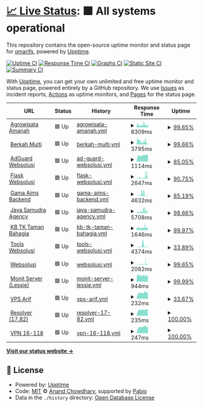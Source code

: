 # [📈 Live Status](https://demo.upptime.js.org): <!--live status--> **🟩 All systems operational**

This repository contains the open-source uptime monitor and status page for [omarifs](https://demo.upptime.js.org), powered by [Upptime](https://github.com/upptime/upptime).

[![Uptime CI](https://github.com/omarifs/uptime-monitoring/workflows/Uptime%20CI/badge.svg)](https://github.com/omarifs/uptime-monitoring/actions?query=workflow%3A%22Uptime+CI%22)
[![Response Time CI](https://github.com/omarifs/uptime-monitoring/workflows/Response%20Time%20CI/badge.svg)](https://github.com/omarifs/uptime-monitoring/actions?query=workflow%3A%22Response+Time+CI%22)
[![Graphs CI](https://github.com/omarifs/uptime-monitoring/workflows/Graphs%20CI/badge.svg)](https://github.com/omarifs/uptime-monitoring/actions?query=workflow%3A%22Graphs+CI%22)
[![Static Site CI](https://github.com/omarifs/uptime-monitoring/workflows/Static%20Site%20CI/badge.svg)](https://github.com/omarifs/uptime-monitoring/actions?query=workflow%3A%22Static+Site+CI%22)
[![Summary CI](https://github.com/omarifs/uptime-monitoring/workflows/Summary%20CI/badge.svg)](https://github.com/omarifs/uptime-monitoring/actions?query=workflow%3A%22Summary+CI%22)

With [Upptime](https://upptime.js.org), you can get your own unlimited and free uptime monitor and status page, powered entirely by a GitHub repository. We use [Issues](https://github.com/omarifs/uptime-monitoring/issues) as incident reports, [Actions](https://github.com/omarifs/uptime-monitoring/actions) as uptime monitors, and [Pages](https://demo.upptime.js.org) for the status page.

<!--start: status pages-->
<!-- This summary is generated by Upptime (https://github.com/upptime/upptime) -->
<!-- Do not edit this manually, your changes will be overwritten -->
<!-- prettier-ignore -->
| URL | Status | History | Response Time | Uptime |
| --- | ------ | ------- | ------------- | ------ |
| <img alt="" src="https://icons.duckduckgo.com/ip3/agrowisataamanah.id.ico" height="13"> [Agrowisata Amanah](https://agrowisataamanah.id) | 🟩 Up | [agrowisata-amanah.yml](https://github.com/omarifs/uptime-monitoring/commits/HEAD/history/agrowisata-amanah.yml) | <details><summary><img alt="Response time graph" src="./graphs/agrowisata-amanah/response-time-week.png" height="20"> 8309ms</summary><br><a href="https://uptime.websolusi.com/history/agrowisata-amanah"><img alt="Response time 6884" src="https://img.shields.io/endpoint?url=https%3A%2F%2Fraw.githubusercontent.com%2Fomarifs%2Fuptime-monitoring%2FHEAD%2Fapi%2Fagrowisata-amanah%2Fresponse-time.json"></a><br><a href="https://uptime.websolusi.com/history/agrowisata-amanah"><img alt="24-hour response time 10479" src="https://img.shields.io/endpoint?url=https%3A%2F%2Fraw.githubusercontent.com%2Fomarifs%2Fuptime-monitoring%2FHEAD%2Fapi%2Fagrowisata-amanah%2Fresponse-time-day.json"></a><br><a href="https://uptime.websolusi.com/history/agrowisata-amanah"><img alt="7-day response time 8309" src="https://img.shields.io/endpoint?url=https%3A%2F%2Fraw.githubusercontent.com%2Fomarifs%2Fuptime-monitoring%2FHEAD%2Fapi%2Fagrowisata-amanah%2Fresponse-time-week.json"></a><br><a href="https://uptime.websolusi.com/history/agrowisata-amanah"><img alt="30-day response time 6669" src="https://img.shields.io/endpoint?url=https%3A%2F%2Fraw.githubusercontent.com%2Fomarifs%2Fuptime-monitoring%2FHEAD%2Fapi%2Fagrowisata-amanah%2Fresponse-time-month.json"></a><br><a href="https://uptime.websolusi.com/history/agrowisata-amanah"><img alt="1-year response time 6884" src="https://img.shields.io/endpoint?url=https%3A%2F%2Fraw.githubusercontent.com%2Fomarifs%2Fuptime-monitoring%2FHEAD%2Fapi%2Fagrowisata-amanah%2Fresponse-time-year.json"></a></details> | <details><summary><a href="https://uptime.websolusi.com/history/agrowisata-amanah">99.65%</a></summary><a href="https://uptime.websolusi.com/history/agrowisata-amanah"><img alt="All-time uptime 98.45%" src="https://img.shields.io/endpoint?url=https%3A%2F%2Fraw.githubusercontent.com%2Fomarifs%2Fuptime-monitoring%2FHEAD%2Fapi%2Fagrowisata-amanah%2Fuptime.json"></a><br><a href="https://uptime.websolusi.com/history/agrowisata-amanah"><img alt="24-hour uptime 100.00%" src="https://img.shields.io/endpoint?url=https%3A%2F%2Fraw.githubusercontent.com%2Fomarifs%2Fuptime-monitoring%2FHEAD%2Fapi%2Fagrowisata-amanah%2Fuptime-day.json"></a><br><a href="https://uptime.websolusi.com/history/agrowisata-amanah"><img alt="7-day uptime 99.65%" src="https://img.shields.io/endpoint?url=https%3A%2F%2Fraw.githubusercontent.com%2Fomarifs%2Fuptime-monitoring%2FHEAD%2Fapi%2Fagrowisata-amanah%2Fuptime-week.json"></a><br><a href="https://uptime.websolusi.com/history/agrowisata-amanah"><img alt="30-day uptime 98.38%" src="https://img.shields.io/endpoint?url=https%3A%2F%2Fraw.githubusercontent.com%2Fomarifs%2Fuptime-monitoring%2FHEAD%2Fapi%2Fagrowisata-amanah%2Fuptime-month.json"></a><br><a href="https://uptime.websolusi.com/history/agrowisata-amanah"><img alt="1-year uptime 98.45%" src="https://img.shields.io/endpoint?url=https%3A%2F%2Fraw.githubusercontent.com%2Fomarifs%2Fuptime-monitoring%2FHEAD%2Fapi%2Fagrowisata-amanah%2Fuptime-year.json"></a></details>
| <img alt="" src="https://icons.duckduckgo.com/ip3/berkahmulti.com.ico" height="13"> [Berkah Multi](https://berkahmulti.com) | 🟩 Up | [berkah-multi.yml](https://github.com/omarifs/uptime-monitoring/commits/HEAD/history/berkah-multi.yml) | <details><summary><img alt="Response time graph" src="./graphs/berkah-multi/response-time-week.png" height="20"> 3795ms</summary><br><a href="https://uptime.websolusi.com/history/berkah-multi"><img alt="Response time 3767" src="https://img.shields.io/endpoint?url=https%3A%2F%2Fraw.githubusercontent.com%2Fomarifs%2Fuptime-monitoring%2FHEAD%2Fapi%2Fberkah-multi%2Fresponse-time.json"></a><br><a href="https://uptime.websolusi.com/history/berkah-multi"><img alt="24-hour response time 1582" src="https://img.shields.io/endpoint?url=https%3A%2F%2Fraw.githubusercontent.com%2Fomarifs%2Fuptime-monitoring%2FHEAD%2Fapi%2Fberkah-multi%2Fresponse-time-day.json"></a><br><a href="https://uptime.websolusi.com/history/berkah-multi"><img alt="7-day response time 3795" src="https://img.shields.io/endpoint?url=https%3A%2F%2Fraw.githubusercontent.com%2Fomarifs%2Fuptime-monitoring%2FHEAD%2Fapi%2Fberkah-multi%2Fresponse-time-week.json"></a><br><a href="https://uptime.websolusi.com/history/berkah-multi"><img alt="30-day response time 3469" src="https://img.shields.io/endpoint?url=https%3A%2F%2Fraw.githubusercontent.com%2Fomarifs%2Fuptime-monitoring%2FHEAD%2Fapi%2Fberkah-multi%2Fresponse-time-month.json"></a><br><a href="https://uptime.websolusi.com/history/berkah-multi"><img alt="1-year response time 3767" src="https://img.shields.io/endpoint?url=https%3A%2F%2Fraw.githubusercontent.com%2Fomarifs%2Fuptime-monitoring%2FHEAD%2Fapi%2Fberkah-multi%2Fresponse-time-year.json"></a></details> | <details><summary><a href="https://uptime.websolusi.com/history/berkah-multi">99.66%</a></summary><a href="https://uptime.websolusi.com/history/berkah-multi"><img alt="All-time uptime 82.35%" src="https://img.shields.io/endpoint?url=https%3A%2F%2Fraw.githubusercontent.com%2Fomarifs%2Fuptime-monitoring%2FHEAD%2Fapi%2Fberkah-multi%2Fuptime.json"></a><br><a href="https://uptime.websolusi.com/history/berkah-multi"><img alt="24-hour uptime 100.00%" src="https://img.shields.io/endpoint?url=https%3A%2F%2Fraw.githubusercontent.com%2Fomarifs%2Fuptime-monitoring%2FHEAD%2Fapi%2Fberkah-multi%2Fuptime-day.json"></a><br><a href="https://uptime.websolusi.com/history/berkah-multi"><img alt="7-day uptime 99.66%" src="https://img.shields.io/endpoint?url=https%3A%2F%2Fraw.githubusercontent.com%2Fomarifs%2Fuptime-monitoring%2FHEAD%2Fapi%2Fberkah-multi%2Fuptime-week.json"></a><br><a href="https://uptime.websolusi.com/history/berkah-multi"><img alt="30-day uptime 81.53%" src="https://img.shields.io/endpoint?url=https%3A%2F%2Fraw.githubusercontent.com%2Fomarifs%2Fuptime-monitoring%2FHEAD%2Fapi%2Fberkah-multi%2Fuptime-month.json"></a><br><a href="https://uptime.websolusi.com/history/berkah-multi"><img alt="1-year uptime 82.35%" src="https://img.shields.io/endpoint?url=https%3A%2F%2Fraw.githubusercontent.com%2Fomarifs%2Fuptime-monitoring%2FHEAD%2Fapi%2Fberkah-multi%2Fuptime-year.json"></a></details>
| <img alt="" src="https://icons.duckduckgo.com/ip3/dns.websolusi.com.ico" height="13"> [AdGuard Websolusi](https://dns.websolusi.com) | 🟩 Up | [ad-guard-websolusi.yml](https://github.com/omarifs/uptime-monitoring/commits/HEAD/history/ad-guard-websolusi.yml) | <details><summary><img alt="Response time graph" src="./graphs/ad-guard-websolusi/response-time-week.png" height="20"> 1114ms</summary><br><a href="https://uptime.websolusi.com/history/ad-guard-websolusi"><img alt="Response time 1165" src="https://img.shields.io/endpoint?url=https%3A%2F%2Fraw.githubusercontent.com%2Fomarifs%2Fuptime-monitoring%2FHEAD%2Fapi%2Fad-guard-websolusi%2Fresponse-time.json"></a><br><a href="https://uptime.websolusi.com/history/ad-guard-websolusi"><img alt="24-hour response time 1194" src="https://img.shields.io/endpoint?url=https%3A%2F%2Fraw.githubusercontent.com%2Fomarifs%2Fuptime-monitoring%2FHEAD%2Fapi%2Fad-guard-websolusi%2Fresponse-time-day.json"></a><br><a href="https://uptime.websolusi.com/history/ad-guard-websolusi"><img alt="7-day response time 1114" src="https://img.shields.io/endpoint?url=https%3A%2F%2Fraw.githubusercontent.com%2Fomarifs%2Fuptime-monitoring%2FHEAD%2Fapi%2Fad-guard-websolusi%2Fresponse-time-week.json"></a><br><a href="https://uptime.websolusi.com/history/ad-guard-websolusi"><img alt="30-day response time 1199" src="https://img.shields.io/endpoint?url=https%3A%2F%2Fraw.githubusercontent.com%2Fomarifs%2Fuptime-monitoring%2FHEAD%2Fapi%2Fad-guard-websolusi%2Fresponse-time-month.json"></a><br><a href="https://uptime.websolusi.com/history/ad-guard-websolusi"><img alt="1-year response time 1165" src="https://img.shields.io/endpoint?url=https%3A%2F%2Fraw.githubusercontent.com%2Fomarifs%2Fuptime-monitoring%2FHEAD%2Fapi%2Fad-guard-websolusi%2Fresponse-time-year.json"></a></details> | <details><summary><a href="https://uptime.websolusi.com/history/ad-guard-websolusi">85.05%</a></summary><a href="https://uptime.websolusi.com/history/ad-guard-websolusi"><img alt="All-time uptime 87.57%" src="https://img.shields.io/endpoint?url=https%3A%2F%2Fraw.githubusercontent.com%2Fomarifs%2Fuptime-monitoring%2FHEAD%2Fapi%2Fad-guard-websolusi%2Fuptime.json"></a><br><a href="https://uptime.websolusi.com/history/ad-guard-websolusi"><img alt="24-hour uptime 100.00%" src="https://img.shields.io/endpoint?url=https%3A%2F%2Fraw.githubusercontent.com%2Fomarifs%2Fuptime-monitoring%2FHEAD%2Fapi%2Fad-guard-websolusi%2Fuptime-day.json"></a><br><a href="https://uptime.websolusi.com/history/ad-guard-websolusi"><img alt="7-day uptime 85.05%" src="https://img.shields.io/endpoint?url=https%3A%2F%2Fraw.githubusercontent.com%2Fomarifs%2Fuptime-monitoring%2FHEAD%2Fapi%2Fad-guard-websolusi%2Fuptime-week.json"></a><br><a href="https://uptime.websolusi.com/history/ad-guard-websolusi"><img alt="30-day uptime 87.00%" src="https://img.shields.io/endpoint?url=https%3A%2F%2Fraw.githubusercontent.com%2Fomarifs%2Fuptime-monitoring%2FHEAD%2Fapi%2Fad-guard-websolusi%2Fuptime-month.json"></a><br><a href="https://uptime.websolusi.com/history/ad-guard-websolusi"><img alt="1-year uptime 87.57%" src="https://img.shields.io/endpoint?url=https%3A%2F%2Fraw.githubusercontent.com%2Fomarifs%2Fuptime-monitoring%2FHEAD%2Fapi%2Fad-guard-websolusi%2Fuptime-year.json"></a></details>
| <img alt="" src="https://icons.duckduckgo.com/ip3/flask.websolusi.com.ico" height="13"> [Flask Websolusi](https://flask.websolusi.com) | 🟩 Up | [flask-websolusi.yml](https://github.com/omarifs/uptime-monitoring/commits/HEAD/history/flask-websolusi.yml) | <details><summary><img alt="Response time graph" src="./graphs/flask-websolusi/response-time-week.png" height="20"> 2647ms</summary><br><a href="https://uptime.websolusi.com/history/flask-websolusi"><img alt="Response time 1371" src="https://img.shields.io/endpoint?url=https%3A%2F%2Fraw.githubusercontent.com%2Fomarifs%2Fuptime-monitoring%2FHEAD%2Fapi%2Fflask-websolusi%2Fresponse-time.json"></a><br><a href="https://uptime.websolusi.com/history/flask-websolusi"><img alt="24-hour response time 5094" src="https://img.shields.io/endpoint?url=https%3A%2F%2Fraw.githubusercontent.com%2Fomarifs%2Fuptime-monitoring%2FHEAD%2Fapi%2Fflask-websolusi%2Fresponse-time-day.json"></a><br><a href="https://uptime.websolusi.com/history/flask-websolusi"><img alt="7-day response time 2647" src="https://img.shields.io/endpoint?url=https%3A%2F%2Fraw.githubusercontent.com%2Fomarifs%2Fuptime-monitoring%2FHEAD%2Fapi%2Fflask-websolusi%2Fresponse-time-week.json"></a><br><a href="https://uptime.websolusi.com/history/flask-websolusi"><img alt="30-day response time 1415" src="https://img.shields.io/endpoint?url=https%3A%2F%2Fraw.githubusercontent.com%2Fomarifs%2Fuptime-monitoring%2FHEAD%2Fapi%2Fflask-websolusi%2Fresponse-time-month.json"></a><br><a href="https://uptime.websolusi.com/history/flask-websolusi"><img alt="1-year response time 1371" src="https://img.shields.io/endpoint?url=https%3A%2F%2Fraw.githubusercontent.com%2Fomarifs%2Fuptime-monitoring%2FHEAD%2Fapi%2Fflask-websolusi%2Fresponse-time-year.json"></a></details> | <details><summary><a href="https://uptime.websolusi.com/history/flask-websolusi">90.75%</a></summary><a href="https://uptime.websolusi.com/history/flask-websolusi"><img alt="All-time uptime 95.86%" src="https://img.shields.io/endpoint?url=https%3A%2F%2Fraw.githubusercontent.com%2Fomarifs%2Fuptime-monitoring%2FHEAD%2Fapi%2Fflask-websolusi%2Fuptime.json"></a><br><a href="https://uptime.websolusi.com/history/flask-websolusi"><img alt="24-hour uptime 99.92%" src="https://img.shields.io/endpoint?url=https%3A%2F%2Fraw.githubusercontent.com%2Fomarifs%2Fuptime-monitoring%2FHEAD%2Fapi%2Fflask-websolusi%2Fuptime-day.json"></a><br><a href="https://uptime.websolusi.com/history/flask-websolusi"><img alt="7-day uptime 90.75%" src="https://img.shields.io/endpoint?url=https%3A%2F%2Fraw.githubusercontent.com%2Fomarifs%2Fuptime-monitoring%2FHEAD%2Fapi%2Fflask-websolusi%2Fuptime-week.json"></a><br><a href="https://uptime.websolusi.com/history/flask-websolusi"><img alt="30-day uptime 95.67%" src="https://img.shields.io/endpoint?url=https%3A%2F%2Fraw.githubusercontent.com%2Fomarifs%2Fuptime-monitoring%2FHEAD%2Fapi%2Fflask-websolusi%2Fuptime-month.json"></a><br><a href="https://uptime.websolusi.com/history/flask-websolusi"><img alt="1-year uptime 95.86%" src="https://img.shields.io/endpoint?url=https%3A%2F%2Fraw.githubusercontent.com%2Fomarifs%2Fuptime-monitoring%2FHEAD%2Fapi%2Fflask-websolusi%2Fuptime-year.json"></a></details>
| <img alt="" src="https://icons.duckduckgo.com/ip3/gamaaims.com.ico" height="13"> [Gama Aims Backend](https://gamaaims.com) | 🟩 Up | [gama-aims-backend.yml](https://github.com/omarifs/uptime-monitoring/commits/HEAD/history/gama-aims-backend.yml) | <details><summary><img alt="Response time graph" src="./graphs/gama-aims-backend/response-time-week.png" height="20"> 4632ms</summary><br><a href="https://uptime.websolusi.com/history/gama-aims-backend"><img alt="Response time 1546" src="https://img.shields.io/endpoint?url=https%3A%2F%2Fraw.githubusercontent.com%2Fomarifs%2Fuptime-monitoring%2FHEAD%2Fapi%2Fgama-aims-backend%2Fresponse-time.json"></a><br><a href="https://uptime.websolusi.com/history/gama-aims-backend"><img alt="24-hour response time 988" src="https://img.shields.io/endpoint?url=https%3A%2F%2Fraw.githubusercontent.com%2Fomarifs%2Fuptime-monitoring%2FHEAD%2Fapi%2Fgama-aims-backend%2Fresponse-time-day.json"></a><br><a href="https://uptime.websolusi.com/history/gama-aims-backend"><img alt="7-day response time 4632" src="https://img.shields.io/endpoint?url=https%3A%2F%2Fraw.githubusercontent.com%2Fomarifs%2Fuptime-monitoring%2FHEAD%2Fapi%2Fgama-aims-backend%2Fresponse-time-week.json"></a><br><a href="https://uptime.websolusi.com/history/gama-aims-backend"><img alt="30-day response time 1764" src="https://img.shields.io/endpoint?url=https%3A%2F%2Fraw.githubusercontent.com%2Fomarifs%2Fuptime-monitoring%2FHEAD%2Fapi%2Fgama-aims-backend%2Fresponse-time-month.json"></a><br><a href="https://uptime.websolusi.com/history/gama-aims-backend"><img alt="1-year response time 1546" src="https://img.shields.io/endpoint?url=https%3A%2F%2Fraw.githubusercontent.com%2Fomarifs%2Fuptime-monitoring%2FHEAD%2Fapi%2Fgama-aims-backend%2Fresponse-time-year.json"></a></details> | <details><summary><a href="https://uptime.websolusi.com/history/gama-aims-backend">85.19%</a></summary><a href="https://uptime.websolusi.com/history/gama-aims-backend"><img alt="All-time uptime 87.14%" src="https://img.shields.io/endpoint?url=https%3A%2F%2Fraw.githubusercontent.com%2Fomarifs%2Fuptime-monitoring%2FHEAD%2Fapi%2Fgama-aims-backend%2Fuptime.json"></a><br><a href="https://uptime.websolusi.com/history/gama-aims-backend"><img alt="24-hour uptime 100.00%" src="https://img.shields.io/endpoint?url=https%3A%2F%2Fraw.githubusercontent.com%2Fomarifs%2Fuptime-monitoring%2FHEAD%2Fapi%2Fgama-aims-backend%2Fuptime-day.json"></a><br><a href="https://uptime.websolusi.com/history/gama-aims-backend"><img alt="7-day uptime 85.19%" src="https://img.shields.io/endpoint?url=https%3A%2F%2Fraw.githubusercontent.com%2Fomarifs%2Fuptime-monitoring%2FHEAD%2Fapi%2Fgama-aims-backend%2Fuptime-week.json"></a><br><a href="https://uptime.websolusi.com/history/gama-aims-backend"><img alt="30-day uptime 86.72%" src="https://img.shields.io/endpoint?url=https%3A%2F%2Fraw.githubusercontent.com%2Fomarifs%2Fuptime-monitoring%2FHEAD%2Fapi%2Fgama-aims-backend%2Fuptime-month.json"></a><br><a href="https://uptime.websolusi.com/history/gama-aims-backend"><img alt="1-year uptime 87.14%" src="https://img.shields.io/endpoint?url=https%3A%2F%2Fraw.githubusercontent.com%2Fomarifs%2Fuptime-monitoring%2FHEAD%2Fapi%2Fgama-aims-backend%2Fuptime-year.json"></a></details>
| <img alt="" src="https://icons.duckduckgo.com/ip3/jayasamudra-agency.com.ico" height="13"> [Jaya Samudra Agency](https://jayasamudra-agency.com) | 🟩 Up | [jaya-samudra-agency.yml](https://github.com/omarifs/uptime-monitoring/commits/HEAD/history/jaya-samudra-agency.yml) | <details><summary><img alt="Response time graph" src="./graphs/jaya-samudra-agency/response-time-week.png" height="20"> 5708ms</summary><br><a href="https://uptime.websolusi.com/history/jaya-samudra-agency"><img alt="Response time 1760" src="https://img.shields.io/endpoint?url=https%3A%2F%2Fraw.githubusercontent.com%2Fomarifs%2Fuptime-monitoring%2FHEAD%2Fapi%2Fjaya-samudra-agency%2Fresponse-time.json"></a><br><a href="https://uptime.websolusi.com/history/jaya-samudra-agency"><img alt="24-hour response time 1643" src="https://img.shields.io/endpoint?url=https%3A%2F%2Fraw.githubusercontent.com%2Fomarifs%2Fuptime-monitoring%2FHEAD%2Fapi%2Fjaya-samudra-agency%2Fresponse-time-day.json"></a><br><a href="https://uptime.websolusi.com/history/jaya-samudra-agency"><img alt="7-day response time 5708" src="https://img.shields.io/endpoint?url=https%3A%2F%2Fraw.githubusercontent.com%2Fomarifs%2Fuptime-monitoring%2FHEAD%2Fapi%2Fjaya-samudra-agency%2Fresponse-time-week.json"></a><br><a href="https://uptime.websolusi.com/history/jaya-samudra-agency"><img alt="30-day response time 1760" src="https://img.shields.io/endpoint?url=https%3A%2F%2Fraw.githubusercontent.com%2Fomarifs%2Fuptime-monitoring%2FHEAD%2Fapi%2Fjaya-samudra-agency%2Fresponse-time-month.json"></a><br><a href="https://uptime.websolusi.com/history/jaya-samudra-agency"><img alt="1-year response time 1760" src="https://img.shields.io/endpoint?url=https%3A%2F%2Fraw.githubusercontent.com%2Fomarifs%2Fuptime-monitoring%2FHEAD%2Fapi%2Fjaya-samudra-agency%2Fresponse-time-year.json"></a></details> | <details><summary><a href="https://uptime.websolusi.com/history/jaya-samudra-agency">98.66%</a></summary><a href="https://uptime.websolusi.com/history/jaya-samudra-agency"><img alt="All-time uptime 91.32%" src="https://img.shields.io/endpoint?url=https%3A%2F%2Fraw.githubusercontent.com%2Fomarifs%2Fuptime-monitoring%2FHEAD%2Fapi%2Fjaya-samudra-agency%2Fuptime.json"></a><br><a href="https://uptime.websolusi.com/history/jaya-samudra-agency"><img alt="24-hour uptime 100.00%" src="https://img.shields.io/endpoint?url=https%3A%2F%2Fraw.githubusercontent.com%2Fomarifs%2Fuptime-monitoring%2FHEAD%2Fapi%2Fjaya-samudra-agency%2Fuptime-day.json"></a><br><a href="https://uptime.websolusi.com/history/jaya-samudra-agency"><img alt="7-day uptime 98.66%" src="https://img.shields.io/endpoint?url=https%3A%2F%2Fraw.githubusercontent.com%2Fomarifs%2Fuptime-monitoring%2FHEAD%2Fapi%2Fjaya-samudra-agency%2Fuptime-week.json"></a><br><a href="https://uptime.websolusi.com/history/jaya-samudra-agency"><img alt="30-day uptime 91.32%" src="https://img.shields.io/endpoint?url=https%3A%2F%2Fraw.githubusercontent.com%2Fomarifs%2Fuptime-monitoring%2FHEAD%2Fapi%2Fjaya-samudra-agency%2Fuptime-month.json"></a><br><a href="https://uptime.websolusi.com/history/jaya-samudra-agency"><img alt="1-year uptime 91.32%" src="https://img.shields.io/endpoint?url=https%3A%2F%2Fraw.githubusercontent.com%2Fomarifs%2Fuptime-monitoring%2FHEAD%2Fapi%2Fjaya-samudra-agency%2Fuptime-year.json"></a></details>
| <img alt="" src="https://icons.duckduckgo.com/ip3/kbtktamanbahagia.sch.id.ico" height="13"> [KB TK Taman Bahagia](https://kbtktamanbahagia.sch.id) | 🟩 Up | [kb-tk-taman-bahagia.yml](https://github.com/omarifs/uptime-monitoring/commits/HEAD/history/kb-tk-taman-bahagia.yml) | <details><summary><img alt="Response time graph" src="./graphs/kb-tk-taman-bahagia/response-time-week.png" height="20"> 1646ms</summary><br><a href="https://uptime.websolusi.com/history/kb-tk-taman-bahagia"><img alt="Response time 1515" src="https://img.shields.io/endpoint?url=https%3A%2F%2Fraw.githubusercontent.com%2Fomarifs%2Fuptime-monitoring%2FHEAD%2Fapi%2Fkb-tk-taman-bahagia%2Fresponse-time.json"></a><br><a href="https://uptime.websolusi.com/history/kb-tk-taman-bahagia"><img alt="24-hour response time 1452" src="https://img.shields.io/endpoint?url=https%3A%2F%2Fraw.githubusercontent.com%2Fomarifs%2Fuptime-monitoring%2FHEAD%2Fapi%2Fkb-tk-taman-bahagia%2Fresponse-time-day.json"></a><br><a href="https://uptime.websolusi.com/history/kb-tk-taman-bahagia"><img alt="7-day response time 1646" src="https://img.shields.io/endpoint?url=https%3A%2F%2Fraw.githubusercontent.com%2Fomarifs%2Fuptime-monitoring%2FHEAD%2Fapi%2Fkb-tk-taman-bahagia%2Fresponse-time-week.json"></a><br><a href="https://uptime.websolusi.com/history/kb-tk-taman-bahagia"><img alt="30-day response time 1532" src="https://img.shields.io/endpoint?url=https%3A%2F%2Fraw.githubusercontent.com%2Fomarifs%2Fuptime-monitoring%2FHEAD%2Fapi%2Fkb-tk-taman-bahagia%2Fresponse-time-month.json"></a><br><a href="https://uptime.websolusi.com/history/kb-tk-taman-bahagia"><img alt="1-year response time 1515" src="https://img.shields.io/endpoint?url=https%3A%2F%2Fraw.githubusercontent.com%2Fomarifs%2Fuptime-monitoring%2FHEAD%2Fapi%2Fkb-tk-taman-bahagia%2Fresponse-time-year.json"></a></details> | <details><summary><a href="https://uptime.websolusi.com/history/kb-tk-taman-bahagia">99.97%</a></summary><a href="https://uptime.websolusi.com/history/kb-tk-taman-bahagia"><img alt="All-time uptime 99.82%" src="https://img.shields.io/endpoint?url=https%3A%2F%2Fraw.githubusercontent.com%2Fomarifs%2Fuptime-monitoring%2FHEAD%2Fapi%2Fkb-tk-taman-bahagia%2Fuptime.json"></a><br><a href="https://uptime.websolusi.com/history/kb-tk-taman-bahagia"><img alt="24-hour uptime 99.93%" src="https://img.shields.io/endpoint?url=https%3A%2F%2Fraw.githubusercontent.com%2Fomarifs%2Fuptime-monitoring%2FHEAD%2Fapi%2Fkb-tk-taman-bahagia%2Fuptime-day.json"></a><br><a href="https://uptime.websolusi.com/history/kb-tk-taman-bahagia"><img alt="7-day uptime 99.97%" src="https://img.shields.io/endpoint?url=https%3A%2F%2Fraw.githubusercontent.com%2Fomarifs%2Fuptime-monitoring%2FHEAD%2Fapi%2Fkb-tk-taman-bahagia%2Fuptime-week.json"></a><br><a href="https://uptime.websolusi.com/history/kb-tk-taman-bahagia"><img alt="30-day uptime 99.81%" src="https://img.shields.io/endpoint?url=https%3A%2F%2Fraw.githubusercontent.com%2Fomarifs%2Fuptime-monitoring%2FHEAD%2Fapi%2Fkb-tk-taman-bahagia%2Fuptime-month.json"></a><br><a href="https://uptime.websolusi.com/history/kb-tk-taman-bahagia"><img alt="1-year uptime 99.82%" src="https://img.shields.io/endpoint?url=https%3A%2F%2Fraw.githubusercontent.com%2Fomarifs%2Fuptime-monitoring%2FHEAD%2Fapi%2Fkb-tk-taman-bahagia%2Fuptime-year.json"></a></details>
| <img alt="" src="https://icons.duckduckgo.com/ip3/tools.websolusi.com.ico" height="13"> [Tools Websolusi](https://tools.websolusi.com) | 🟩 Up | [tools-websolusi.yml](https://github.com/omarifs/uptime-monitoring/commits/HEAD/history/tools-websolusi.yml) | <details><summary><img alt="Response time graph" src="./graphs/tools-websolusi/response-time-week.png" height="20"> 4374ms</summary><br><a href="https://uptime.websolusi.com/history/tools-websolusi"><img alt="Response time 1623" src="https://img.shields.io/endpoint?url=https%3A%2F%2Fraw.githubusercontent.com%2Fomarifs%2Fuptime-monitoring%2FHEAD%2Fapi%2Ftools-websolusi%2Fresponse-time.json"></a><br><a href="https://uptime.websolusi.com/history/tools-websolusi"><img alt="24-hour response time 1206" src="https://img.shields.io/endpoint?url=https%3A%2F%2Fraw.githubusercontent.com%2Fomarifs%2Fuptime-monitoring%2FHEAD%2Fapi%2Ftools-websolusi%2Fresponse-time-day.json"></a><br><a href="https://uptime.websolusi.com/history/tools-websolusi"><img alt="7-day response time 4374" src="https://img.shields.io/endpoint?url=https%3A%2F%2Fraw.githubusercontent.com%2Fomarifs%2Fuptime-monitoring%2FHEAD%2Fapi%2Ftools-websolusi%2Fresponse-time-week.json"></a><br><a href="https://uptime.websolusi.com/history/tools-websolusi"><img alt="30-day response time 1734" src="https://img.shields.io/endpoint?url=https%3A%2F%2Fraw.githubusercontent.com%2Fomarifs%2Fuptime-monitoring%2FHEAD%2Fapi%2Ftools-websolusi%2Fresponse-time-month.json"></a><br><a href="https://uptime.websolusi.com/history/tools-websolusi"><img alt="1-year response time 1623" src="https://img.shields.io/endpoint?url=https%3A%2F%2Fraw.githubusercontent.com%2Fomarifs%2Fuptime-monitoring%2FHEAD%2Fapi%2Ftools-websolusi%2Fresponse-time-year.json"></a></details> | <details><summary><a href="https://uptime.websolusi.com/history/tools-websolusi">33.89%</a></summary><a href="https://uptime.websolusi.com/history/tools-websolusi"><img alt="All-time uptime 62.88%" src="https://img.shields.io/endpoint?url=https%3A%2F%2Fraw.githubusercontent.com%2Fomarifs%2Fuptime-monitoring%2FHEAD%2Fapi%2Ftools-websolusi%2Fuptime.json"></a><br><a href="https://uptime.websolusi.com/history/tools-websolusi"><img alt="24-hour uptime 100.00%" src="https://img.shields.io/endpoint?url=https%3A%2F%2Fraw.githubusercontent.com%2Fomarifs%2Fuptime-monitoring%2FHEAD%2Fapi%2Ftools-websolusi%2Fuptime-day.json"></a><br><a href="https://uptime.websolusi.com/history/tools-websolusi"><img alt="7-day uptime 33.89%" src="https://img.shields.io/endpoint?url=https%3A%2F%2Fraw.githubusercontent.com%2Fomarifs%2Fuptime-monitoring%2FHEAD%2Fapi%2Ftools-websolusi%2Fuptime-week.json"></a><br><a href="https://uptime.websolusi.com/history/tools-websolusi"><img alt="30-day uptime 61.17%" src="https://img.shields.io/endpoint?url=https%3A%2F%2Fraw.githubusercontent.com%2Fomarifs%2Fuptime-monitoring%2FHEAD%2Fapi%2Ftools-websolusi%2Fuptime-month.json"></a><br><a href="https://uptime.websolusi.com/history/tools-websolusi"><img alt="1-year uptime 62.88%" src="https://img.shields.io/endpoint?url=https%3A%2F%2Fraw.githubusercontent.com%2Fomarifs%2Fuptime-monitoring%2FHEAD%2Fapi%2Ftools-websolusi%2Fuptime-year.json"></a></details>
| <img alt="" src="https://icons.duckduckgo.com/ip3/websolusi.com.ico" height="13"> [Websolusi](https://websolusi.com) | 🟩 Up | [websolusi.yml](https://github.com/omarifs/uptime-monitoring/commits/HEAD/history/websolusi.yml) | <details><summary><img alt="Response time graph" src="./graphs/websolusi/response-time-week.png" height="20"> 2082ms</summary><br><a href="https://uptime.websolusi.com/history/websolusi"><img alt="Response time 1081" src="https://img.shields.io/endpoint?url=https%3A%2F%2Fraw.githubusercontent.com%2Fomarifs%2Fuptime-monitoring%2FHEAD%2Fapi%2Fwebsolusi%2Fresponse-time.json"></a><br><a href="https://uptime.websolusi.com/history/websolusi"><img alt="24-hour response time 4050" src="https://img.shields.io/endpoint?url=https%3A%2F%2Fraw.githubusercontent.com%2Fomarifs%2Fuptime-monitoring%2FHEAD%2Fapi%2Fwebsolusi%2Fresponse-time-day.json"></a><br><a href="https://uptime.websolusi.com/history/websolusi"><img alt="7-day response time 2082" src="https://img.shields.io/endpoint?url=https%3A%2F%2Fraw.githubusercontent.com%2Fomarifs%2Fuptime-monitoring%2FHEAD%2Fapi%2Fwebsolusi%2Fresponse-time-week.json"></a><br><a href="https://uptime.websolusi.com/history/websolusi"><img alt="30-day response time 1107" src="https://img.shields.io/endpoint?url=https%3A%2F%2Fraw.githubusercontent.com%2Fomarifs%2Fuptime-monitoring%2FHEAD%2Fapi%2Fwebsolusi%2Fresponse-time-month.json"></a><br><a href="https://uptime.websolusi.com/history/websolusi"><img alt="1-year response time 1081" src="https://img.shields.io/endpoint?url=https%3A%2F%2Fraw.githubusercontent.com%2Fomarifs%2Fuptime-monitoring%2FHEAD%2Fapi%2Fwebsolusi%2Fresponse-time-year.json"></a></details> | <details><summary><a href="https://uptime.websolusi.com/history/websolusi">99.65%</a></summary><a href="https://uptime.websolusi.com/history/websolusi"><img alt="All-time uptime 99.71%" src="https://img.shields.io/endpoint?url=https%3A%2F%2Fraw.githubusercontent.com%2Fomarifs%2Fuptime-monitoring%2FHEAD%2Fapi%2Fwebsolusi%2Fuptime.json"></a><br><a href="https://uptime.websolusi.com/history/websolusi"><img alt="24-hour uptime 97.53%" src="https://img.shields.io/endpoint?url=https%3A%2F%2Fraw.githubusercontent.com%2Fomarifs%2Fuptime-monitoring%2FHEAD%2Fapi%2Fwebsolusi%2Fuptime-day.json"></a><br><a href="https://uptime.websolusi.com/history/websolusi"><img alt="7-day uptime 99.65%" src="https://img.shields.io/endpoint?url=https%3A%2F%2Fraw.githubusercontent.com%2Fomarifs%2Fuptime-monitoring%2FHEAD%2Fapi%2Fwebsolusi%2Fuptime-week.json"></a><br><a href="https://uptime.websolusi.com/history/websolusi"><img alt="30-day uptime 99.69%" src="https://img.shields.io/endpoint?url=https%3A%2F%2Fraw.githubusercontent.com%2Fomarifs%2Fuptime-monitoring%2FHEAD%2Fapi%2Fwebsolusi%2Fuptime-month.json"></a><br><a href="https://uptime.websolusi.com/history/websolusi"><img alt="1-year uptime 99.71%" src="https://img.shields.io/endpoint?url=https%3A%2F%2Fraw.githubusercontent.com%2Fomarifs%2Fuptime-monitoring%2FHEAD%2Fapi%2Fwebsolusi%2Fuptime-year.json"></a></details>
| <img alt="" src="https://icons.duckduckgo.com/ip3/live.websolusi.com.ico" height="13"> [Monit Server (Lessie)](https://live.websolusi.com) | 🟩 Up | [monit-server-lessie.yml](https://github.com/omarifs/uptime-monitoring/commits/HEAD/history/monit-server-lessie.yml) | <details><summary><img alt="Response time graph" src="./graphs/monit-server-lessie/response-time-week.png" height="20"> 944ms</summary><br><a href="https://uptime.websolusi.com/history/monit-server-lessie"><img alt="Response time 1157" src="https://img.shields.io/endpoint?url=https%3A%2F%2Fraw.githubusercontent.com%2Fomarifs%2Fuptime-monitoring%2FHEAD%2Fapi%2Fmonit-server-lessie%2Fresponse-time.json"></a><br><a href="https://uptime.websolusi.com/history/monit-server-lessie"><img alt="24-hour response time 880" src="https://img.shields.io/endpoint?url=https%3A%2F%2Fraw.githubusercontent.com%2Fomarifs%2Fuptime-monitoring%2FHEAD%2Fapi%2Fmonit-server-lessie%2Fresponse-time-day.json"></a><br><a href="https://uptime.websolusi.com/history/monit-server-lessie"><img alt="7-day response time 944" src="https://img.shields.io/endpoint?url=https%3A%2F%2Fraw.githubusercontent.com%2Fomarifs%2Fuptime-monitoring%2FHEAD%2Fapi%2Fmonit-server-lessie%2Fresponse-time-week.json"></a><br><a href="https://uptime.websolusi.com/history/monit-server-lessie"><img alt="30-day response time 1187" src="https://img.shields.io/endpoint?url=https%3A%2F%2Fraw.githubusercontent.com%2Fomarifs%2Fuptime-monitoring%2FHEAD%2Fapi%2Fmonit-server-lessie%2Fresponse-time-month.json"></a><br><a href="https://uptime.websolusi.com/history/monit-server-lessie"><img alt="1-year response time 1157" src="https://img.shields.io/endpoint?url=https%3A%2F%2Fraw.githubusercontent.com%2Fomarifs%2Fuptime-monitoring%2FHEAD%2Fapi%2Fmonit-server-lessie%2Fresponse-time-year.json"></a></details> | <details><summary><a href="https://uptime.websolusi.com/history/monit-server-lessie">99.99%</a></summary><a href="https://uptime.websolusi.com/history/monit-server-lessie"><img alt="All-time uptime 99.28%" src="https://img.shields.io/endpoint?url=https%3A%2F%2Fraw.githubusercontent.com%2Fomarifs%2Fuptime-monitoring%2FHEAD%2Fapi%2Fmonit-server-lessie%2Fuptime.json"></a><br><a href="https://uptime.websolusi.com/history/monit-server-lessie"><img alt="24-hour uptime 99.93%" src="https://img.shields.io/endpoint?url=https%3A%2F%2Fraw.githubusercontent.com%2Fomarifs%2Fuptime-monitoring%2FHEAD%2Fapi%2Fmonit-server-lessie%2Fuptime-day.json"></a><br><a href="https://uptime.websolusi.com/history/monit-server-lessie"><img alt="7-day uptime 99.99%" src="https://img.shields.io/endpoint?url=https%3A%2F%2Fraw.githubusercontent.com%2Fomarifs%2Fuptime-monitoring%2FHEAD%2Fapi%2Fmonit-server-lessie%2Fuptime-week.json"></a><br><a href="https://uptime.websolusi.com/history/monit-server-lessie"><img alt="30-day uptime 99.25%" src="https://img.shields.io/endpoint?url=https%3A%2F%2Fraw.githubusercontent.com%2Fomarifs%2Fuptime-monitoring%2FHEAD%2Fapi%2Fmonit-server-lessie%2Fuptime-month.json"></a><br><a href="https://uptime.websolusi.com/history/monit-server-lessie"><img alt="1-year uptime 99.28%" src="https://img.shields.io/endpoint?url=https%3A%2F%2Fraw.githubusercontent.com%2Fomarifs%2Fuptime-monitoring%2FHEAD%2Fapi%2Fmonit-server-lessie%2Fuptime-year.json"></a></details>
| <img alt="" src="https://icons.duckduckgo.com/ip3/null.ico" height="13"> [VPS Arif](103.161.184.136) | 🟩 Up | [vps-arif.yml](https://github.com/omarifs/uptime-monitoring/commits/HEAD/history/vps-arif.yml) | <details><summary><img alt="Response time graph" src="./graphs/vps-arif/response-time-week.png" height="20"> 232ms</summary><br><a href="https://uptime.websolusi.com/history/vps-arif"><img alt="Response time 220" src="https://img.shields.io/endpoint?url=https%3A%2F%2Fraw.githubusercontent.com%2Fomarifs%2Fuptime-monitoring%2FHEAD%2Fapi%2Fvps-arif%2Fresponse-time.json"></a><br><a href="https://uptime.websolusi.com/history/vps-arif"><img alt="24-hour response time 240" src="https://img.shields.io/endpoint?url=https%3A%2F%2Fraw.githubusercontent.com%2Fomarifs%2Fuptime-monitoring%2FHEAD%2Fapi%2Fvps-arif%2Fresponse-time-day.json"></a><br><a href="https://uptime.websolusi.com/history/vps-arif"><img alt="7-day response time 232" src="https://img.shields.io/endpoint?url=https%3A%2F%2Fraw.githubusercontent.com%2Fomarifs%2Fuptime-monitoring%2FHEAD%2Fapi%2Fvps-arif%2Fresponse-time-week.json"></a><br><a href="https://uptime.websolusi.com/history/vps-arif"><img alt="30-day response time 223" src="https://img.shields.io/endpoint?url=https%3A%2F%2Fraw.githubusercontent.com%2Fomarifs%2Fuptime-monitoring%2FHEAD%2Fapi%2Fvps-arif%2Fresponse-time-month.json"></a><br><a href="https://uptime.websolusi.com/history/vps-arif"><img alt="1-year response time 220" src="https://img.shields.io/endpoint?url=https%3A%2F%2Fraw.githubusercontent.com%2Fomarifs%2Fuptime-monitoring%2FHEAD%2Fapi%2Fvps-arif%2Fresponse-time-year.json"></a></details> | <details><summary><a href="https://uptime.websolusi.com/history/vps-arif">33.67%</a></summary><a href="https://uptime.websolusi.com/history/vps-arif"><img alt="All-time uptime 63.71%" src="https://img.shields.io/endpoint?url=https%3A%2F%2Fraw.githubusercontent.com%2Fomarifs%2Fuptime-monitoring%2FHEAD%2Fapi%2Fvps-arif%2Fuptime.json"></a><br><a href="https://uptime.websolusi.com/history/vps-arif"><img alt="24-hour uptime 100.00%" src="https://img.shields.io/endpoint?url=https%3A%2F%2Fraw.githubusercontent.com%2Fomarifs%2Fuptime-monitoring%2FHEAD%2Fapi%2Fvps-arif%2Fuptime-day.json"></a><br><a href="https://uptime.websolusi.com/history/vps-arif"><img alt="7-day uptime 33.67%" src="https://img.shields.io/endpoint?url=https%3A%2F%2Fraw.githubusercontent.com%2Fomarifs%2Fuptime-monitoring%2FHEAD%2Fapi%2Fvps-arif%2Fuptime-week.json"></a><br><a href="https://uptime.websolusi.com/history/vps-arif"><img alt="30-day uptime 62.04%" src="https://img.shields.io/endpoint?url=https%3A%2F%2Fraw.githubusercontent.com%2Fomarifs%2Fuptime-monitoring%2FHEAD%2Fapi%2Fvps-arif%2Fuptime-month.json"></a><br><a href="https://uptime.websolusi.com/history/vps-arif"><img alt="1-year uptime 63.71%" src="https://img.shields.io/endpoint?url=https%3A%2F%2Fraw.githubusercontent.com%2Fomarifs%2Fuptime-monitoring%2FHEAD%2Fapi%2Fvps-arif%2Fuptime-year.json"></a></details>
| <img alt="" src="https://icons.duckduckgo.com/ip3/null.ico" height="13"> [Resolver (17.82)](103.123.17.82) | 🟩 Up | [resolver-17-82.yml](https://github.com/omarifs/uptime-monitoring/commits/HEAD/history/resolver-17-82.yml) | <details><summary><img alt="Response time graph" src="./graphs/resolver-17-82/response-time-week.png" height="20"> 235ms</summary><br><a href="https://uptime.websolusi.com/history/resolver-17-82"><img alt="Response time 234" src="https://img.shields.io/endpoint?url=https%3A%2F%2Fraw.githubusercontent.com%2Fomarifs%2Fuptime-monitoring%2FHEAD%2Fapi%2Fresolver-17-82%2Fresponse-time.json"></a><br><a href="https://uptime.websolusi.com/history/resolver-17-82"><img alt="24-hour response time 251" src="https://img.shields.io/endpoint?url=https%3A%2F%2Fraw.githubusercontent.com%2Fomarifs%2Fuptime-monitoring%2FHEAD%2Fapi%2Fresolver-17-82%2Fresponse-time-day.json"></a><br><a href="https://uptime.websolusi.com/history/resolver-17-82"><img alt="7-day response time 235" src="https://img.shields.io/endpoint?url=https%3A%2F%2Fraw.githubusercontent.com%2Fomarifs%2Fuptime-monitoring%2FHEAD%2Fapi%2Fresolver-17-82%2Fresponse-time-week.json"></a><br><a href="https://uptime.websolusi.com/history/resolver-17-82"><img alt="30-day response time 237" src="https://img.shields.io/endpoint?url=https%3A%2F%2Fraw.githubusercontent.com%2Fomarifs%2Fuptime-monitoring%2FHEAD%2Fapi%2Fresolver-17-82%2Fresponse-time-month.json"></a><br><a href="https://uptime.websolusi.com/history/resolver-17-82"><img alt="1-year response time 234" src="https://img.shields.io/endpoint?url=https%3A%2F%2Fraw.githubusercontent.com%2Fomarifs%2Fuptime-monitoring%2FHEAD%2Fapi%2Fresolver-17-82%2Fresponse-time-year.json"></a></details> | <details><summary><a href="https://uptime.websolusi.com/history/resolver-17-82">100.00%</a></summary><a href="https://uptime.websolusi.com/history/resolver-17-82"><img alt="All-time uptime 99.95%" src="https://img.shields.io/endpoint?url=https%3A%2F%2Fraw.githubusercontent.com%2Fomarifs%2Fuptime-monitoring%2FHEAD%2Fapi%2Fresolver-17-82%2Fuptime.json"></a><br><a href="https://uptime.websolusi.com/history/resolver-17-82"><img alt="24-hour uptime 100.00%" src="https://img.shields.io/endpoint?url=https%3A%2F%2Fraw.githubusercontent.com%2Fomarifs%2Fuptime-monitoring%2FHEAD%2Fapi%2Fresolver-17-82%2Fuptime-day.json"></a><br><a href="https://uptime.websolusi.com/history/resolver-17-82"><img alt="7-day uptime 100.00%" src="https://img.shields.io/endpoint?url=https%3A%2F%2Fraw.githubusercontent.com%2Fomarifs%2Fuptime-monitoring%2FHEAD%2Fapi%2Fresolver-17-82%2Fuptime-week.json"></a><br><a href="https://uptime.websolusi.com/history/resolver-17-82"><img alt="30-day uptime 100.00%" src="https://img.shields.io/endpoint?url=https%3A%2F%2Fraw.githubusercontent.com%2Fomarifs%2Fuptime-monitoring%2FHEAD%2Fapi%2Fresolver-17-82%2Fuptime-month.json"></a><br><a href="https://uptime.websolusi.com/history/resolver-17-82"><img alt="1-year uptime 99.95%" src="https://img.shields.io/endpoint?url=https%3A%2F%2Fraw.githubusercontent.com%2Fomarifs%2Fuptime-monitoring%2FHEAD%2Fapi%2Fresolver-17-82%2Fuptime-year.json"></a></details>
| <img alt="" src="https://icons.duckduckgo.com/ip3/null.ico" height="13"> [VPN 16-118](103.123.16.118) | 🟩 Up | [vpn-16-118.yml](https://github.com/omarifs/uptime-monitoring/commits/HEAD/history/vpn-16-118.yml) | <details><summary><img alt="Response time graph" src="./graphs/vpn-16-118/response-time-week.png" height="20"> 247ms</summary><br><a href="https://uptime.websolusi.com/history/vpn-16-118"><img alt="Response time 232" src="https://img.shields.io/endpoint?url=https%3A%2F%2Fraw.githubusercontent.com%2Fomarifs%2Fuptime-monitoring%2FHEAD%2Fapi%2Fvpn-16-118%2Fresponse-time.json"></a><br><a href="https://uptime.websolusi.com/history/vpn-16-118"><img alt="24-hour response time 247" src="https://img.shields.io/endpoint?url=https%3A%2F%2Fraw.githubusercontent.com%2Fomarifs%2Fuptime-monitoring%2FHEAD%2Fapi%2Fvpn-16-118%2Fresponse-time-day.json"></a><br><a href="https://uptime.websolusi.com/history/vpn-16-118"><img alt="7-day response time 247" src="https://img.shields.io/endpoint?url=https%3A%2F%2Fraw.githubusercontent.com%2Fomarifs%2Fuptime-monitoring%2FHEAD%2Fapi%2Fvpn-16-118%2Fresponse-time-week.json"></a><br><a href="https://uptime.websolusi.com/history/vpn-16-118"><img alt="30-day response time 237" src="https://img.shields.io/endpoint?url=https%3A%2F%2Fraw.githubusercontent.com%2Fomarifs%2Fuptime-monitoring%2FHEAD%2Fapi%2Fvpn-16-118%2Fresponse-time-month.json"></a><br><a href="https://uptime.websolusi.com/history/vpn-16-118"><img alt="1-year response time 232" src="https://img.shields.io/endpoint?url=https%3A%2F%2Fraw.githubusercontent.com%2Fomarifs%2Fuptime-monitoring%2FHEAD%2Fapi%2Fvpn-16-118%2Fresponse-time-year.json"></a></details> | <details><summary><a href="https://uptime.websolusi.com/history/vpn-16-118">100.00%</a></summary><a href="https://uptime.websolusi.com/history/vpn-16-118"><img alt="All-time uptime 100.00%" src="https://img.shields.io/endpoint?url=https%3A%2F%2Fraw.githubusercontent.com%2Fomarifs%2Fuptime-monitoring%2FHEAD%2Fapi%2Fvpn-16-118%2Fuptime.json"></a><br><a href="https://uptime.websolusi.com/history/vpn-16-118"><img alt="24-hour uptime 100.00%" src="https://img.shields.io/endpoint?url=https%3A%2F%2Fraw.githubusercontent.com%2Fomarifs%2Fuptime-monitoring%2FHEAD%2Fapi%2Fvpn-16-118%2Fuptime-day.json"></a><br><a href="https://uptime.websolusi.com/history/vpn-16-118"><img alt="7-day uptime 100.00%" src="https://img.shields.io/endpoint?url=https%3A%2F%2Fraw.githubusercontent.com%2Fomarifs%2Fuptime-monitoring%2FHEAD%2Fapi%2Fvpn-16-118%2Fuptime-week.json"></a><br><a href="https://uptime.websolusi.com/history/vpn-16-118"><img alt="30-day uptime 100.00%" src="https://img.shields.io/endpoint?url=https%3A%2F%2Fraw.githubusercontent.com%2Fomarifs%2Fuptime-monitoring%2FHEAD%2Fapi%2Fvpn-16-118%2Fuptime-month.json"></a><br><a href="https://uptime.websolusi.com/history/vpn-16-118"><img alt="1-year uptime 100.00%" src="https://img.shields.io/endpoint?url=https%3A%2F%2Fraw.githubusercontent.com%2Fomarifs%2Fuptime-monitoring%2FHEAD%2Fapi%2Fvpn-16-118%2Fuptime-year.json"></a></details>

<!--end: status pages-->

[**Visit our status website →**](https://demo.upptime.js.org)

## 📄 License

- Powered by: [Upptime](https://github.com/upptime/upptime)
- Code: [MIT](./LICENSE) © [Anand Chowdhary](https://anandchowdhary.com), supported by [Pabio](https://pabio.com)
- Data in the `./history` directory: [Open Database License](https://opendatacommons.org/licenses/odbl/1-0/)
